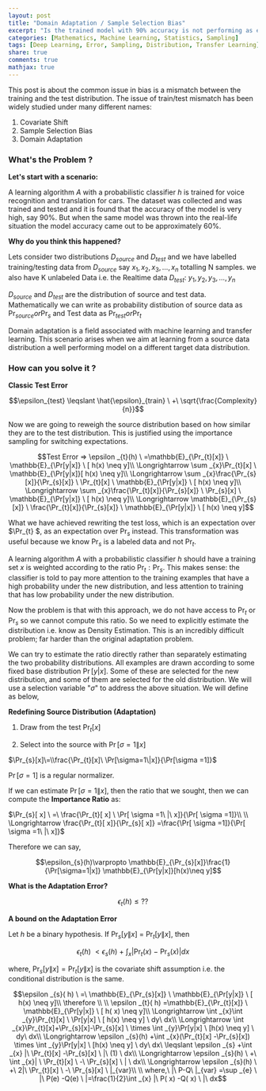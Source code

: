 ```yaml
---
layout: post
title: "Domain Adaptation / Sample Selection Bias"
excerpt: "Is the trained model with 90% accuracy is not performing as expected in Production Environment?"
categories: [Mathematics, Machine Learning, Statistics, Sampling]
tags: [Deep Learning, Error, Sampling, Distribution, Transfer Learning]
share: true
comments: true
mathjax: true
---
```


This post is about the common issue in bias is a mismatch between the training and the test distribution.
The issue of train/test mismatch has been widely studied under many different names:

1.  Covariate Shift
2.  Sample Selection Bias
3.  Domain Adaptation

### What's the Problem ?

**Let's start with a scenario:**

A learning algorithm $A$ with a probabilistic classifier $h$ is trained for voice recognition and translation for cars. The dataset was collected and was trained and tested and it is found that the accuracy of the model is very high, say 90%. But when the same model was thrown into the real-life situation the model accuracy came out to be approximately 60%.

  

**Why do you think this happened?**

Lets consider two distributions $D_{source}$  and $D_{test}$ and we have labelled training/testing data from $D_{source}$ say $x_1, x_2, x_3, ... , x_n$ totalling N samples. we also have K unlabeled Data i.e. the Realtime data $D_{test}$: $y_1, y_2, y_3, ... , y_n$

$D_{source}$  and $D_{test}$ are the distribution of source and test data. Mathematically we can write as probability distibution of source data as $\Pr_{source} or \Pr_{s}$ and Test data as $\Pr_{test} or \Pr_{t}$

Domain adaptation is a field associated with machine learning and transfer learning. This scenario arises when we aim at learning from a source data distribution a well performing model on a different target data distribution.

### How can you solve it ?

**Classic Test Error**

$$\epsilon_{test} \leqslant \hat{\epsilon}_{train} \ +\ \sqrt{\frac{Complexity}{n}}$$


Now we are going to reweigh the source distribution based on how similar they are to the test distribution. This is justified using the importance sampling for switching expectations.


$$Test Error => \epsilon _{t}(h) \ =\mathbb{E}_{\Pr_{t}[x]} \ \mathbb{E}_{\Pr[y|x]} \ [ h(x) \neq y]\\
\Longrightarrow \sum _{x}\Pr_{t}[x] \ \mathbb{E}_{\Pr[y|x]}[ h(x) \neq y]\\
\Longrightarrow \sum _{x}\frac{\Pr_{s}[x]}{\Pr_{s}[x]} \ \Pr_{t}[x] \ \mathbb{E}_{\Pr[y|x]} \ [ h(x) \neq y]\\
\Longrightarrow \sum _{x}\frac{\Pr_{t}[x]}{\Pr_{s}[x]} \ \Pr_{s}[x] \ \mathbb{E}_{\Pr[y|x]} \ [ h(x) \neq y]\\
\Longrightarrow \mathbb{E}_{\Pr_{s}[x]} \ \frac{\Pr_{t}[x]}{\Pr_{s}[x]} \ \mathbb{E}_{\Pr[y|x]} \ [ h(x) \neq y]$$


What we have achieved rewriting the test loss, which is an expectation over $\Pr_{t} $, as an expectation over $\Pr_{s}$ instead. This transformation was useful because we know $\Pr_{s}$ is a labeled data and not $\Pr_{t}$.

A learning algorithm $A$ with a probabilistic classifier $h$ should have a training set $x$ is weighted according to the ratio $\Pr_{t} : \Pr_{s}$. This makes sense: the classifier is told to pay more attention to the training examples that have a high probability under the new distribution, and less attention to training that has low probability under the new distribution.

Now the problem is that with this approach, we do not have access to $\Pr_{t}$ or $\Pr_{s}$ so we cannot compute this ratio. So we need to explicitly estimate the distribution i.e. know as Density Estimation. This is an incredibly difficult problem; far harder than the original adaptation problem.



We can try to estimate the ratio directly rather than separately estimating the two probability distributions.
All examples are drawn according to some fixed base distribution $\Pr[y|x]$. Some of these are selected for the new distribution, and some of them are selected for the old distribution. We will use a selection variable "$\sigma$" to address the above situation. We will define as below,

**Redefining Source Distribution (Adaptation)**

1) Draw from the test $\Pr_{t}[x]$

2) Select into the source with $\Pr[ \sigma=1\|x]$


$\Pr_{s}[x]\=\\frac{\Pr_{t}[x]\ \Pr[\sigma=1\|x]}{\Pr[\sigma =1]}$

$\Pr[ \sigma =1]$ is a regular normalizer. 


If we can estimate $\Pr[\sigma=1\|x]$, then the ratio that we sought, then we can compute the **Importance Ratio** as:
 
$\Pr_{s}[ x] \ =\ \frac{\Pr_{t}[ x] \ \Pr[ \sigma =1\ |\ x]}{\Pr[ \sigma =1]}\\
\\
\Longrightarrow \frac{\Pr_{t}[ x]}{\Pr_{s}[ x]} =\frac{\Pr[ \sigma =1]}{\Pr[ \sigma =1\ |\ x]}$

Therefore we can say,

$$\epsilon_{s}(h)\varpropto \mathbb{E}_{\Pr_{s}[x]}\frac{1}{\Pr[\sigma=1|x]} \mathbb{E}_{\Pr[y|x]}[h(x)\neq y]$$

**What is the Adaptation Error?**

$$\epsilon _{t}(h) \leqslant ??$$


**A bound on the Adaptation Error**

Let $h$ be a binary hypothesis. If $\Pr_{s}[y\|x] \ =\ \Pr_{t}[y\|x]$, then

$$\epsilon_{t}(h) \ < \epsilon _{s}(h) \ +\ \int _{x}|\Pr_{t}( x) \ -\ \Pr_{s}(x)| dx$$

where, $\Pr_{s}[y\|x] =\Pr_{t}[y\|x]$ is the covariate shift assumption i.e. the conditional distribution is the same.



 
$$\epsilon _{s}( h) \ =\ \mathbb{E}_{\Pr_{s}[x]} \ \mathbb{E}_{\Pr[y|x]} \ [ h(x) \neq y]\\
\therefore \\
\\
\epsilon _{t}( h) =\mathbb{E}_{\Pr_{t}[x]} \ \mathbb{E}_{\Pr[y|x]} \ [ h( x) \neq y]\\
\Longrightarrow \int _{x}\int _{y}\Pr_{t}[x] \ \Pr[y|x] \ [ h(x) \neq y] \ dy\ dx\\
\Longrightarrow \int _{x}\Pr_{t}[x]+\Pr_{s}[x]-\Pr_{s}[x] \ \times \int _{y}\Pr[y|x] \ [h(x) \neq y] \ dy\ dx\\
\Longrightarrow \epsilon _{s}(h) +\int _{x}(\Pr_{t}[x] -\Pr_{s}[x]) \times \int _{y}\Pr[y|x] \ [h(x) \neq y] \ dy\ dx\ \leqslant \epsilon _{s} +\int _{x} |\ \Pr_{t}[x] -\Pr_{s}[x] \ |\ (1) \ dx\\
\Longrightarrow \epsilon _{s}(h) \ +\ \int _{x}| \ \Pr_{t}[x] \ -\ \Pr_{s}[x] \ | \ dx\\
\Longrightarrow \epsilon _{s}(h) \ +\ 2|\ \Pr_{t}[x] \ -\ \Pr_{s}[x] \ |_{var}\\
\\
where,\ |\ P-Q\ |_{var} =\sup _{e} \ |\ P(e) -Q(e) \ |=\frac{1}{2}\int _{x} |\ P( x) -Q( x) \ |\ dx$$
 